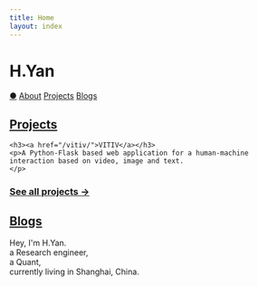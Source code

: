 ```yaml
---
title: Home
layout: index
---
```


<r-grid class="main" columns=6 columns-s=4 columns-xs=2>

<r-cell order="-10" span=4 span-s=2>
    <h1>H.Yan</h1>
</r-cell>

<r-cell order="-9" class="menu" span=2 span-s=2>
    <div class='focus0'>
    <a href="/index/">&#x25CF;</a>
    <a href="/about/">About</a>
    <a href="/projects/">Projects</a>
    <a href="/blog/">Blogs</a>
    </div>
</r-cell>

<r-cell span=2>
<h2 class="margin-b-4"><a href="/projects/">Projects</a></h2>

    <h3><a href="/vitiv/">VITIV</a></h3>
    <p>A Python-Flask based web application for a human-machine interaction based on video, image and text.
    </p>
<h3><a href="/projects/" class="dimmed">See all projects &rarr;</a></h3>
</r-cell>

<r-cell order-s="-1" order-xs="-1" span=2>
    <h2 class="margin-b-4"><a href="/blog/">Blogs</a></h2>

</r-cell>

<r-cell class="intro" order-s="-2" order-xs="-2" span=2 span-s=3 span-xs=row>
    <p>
    Hey, I'm H.Yan. <br>
    a Research engineer, <br> 
    a Quant,<br>
    currently living in Shanghai, China.<br>
    </p>
    <!-- <div class="quick-links">
    <a href="https:/">
        AaBbCc123<br>
        The Inter typeface family &rarr;
    </a>
    <a href="https://shop./">Buy a nice poster &rarr;</a>
    </div> -->
</r-cell>

</r-grid>